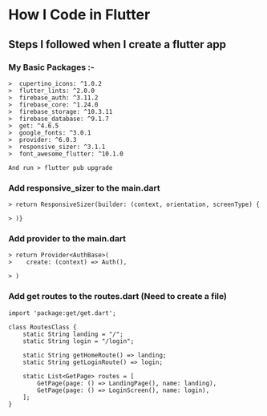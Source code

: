 # How I Code in Flutter
## Steps I followed when I create a flutter app


### My Basic Packages :-
    >  cupertino_icons: ^1.0.2 
    >  flutter_lints: ^2.0.0 
    >  firebase_auth: ^3.11.2 
    >  firebase_core: ^1.24.0 
    >  firebase_storage: ^10.3.11 
    >  firebase_database: ^9.1.7 
    >  get: ^4.6.5 
    >  google_fonts: ^3.0.1
    >  provider: ^6.0.3 
    >  responsive_sizer: ^3.1.1  
    >  font_awesome_flutter: ^10.1.0  

    And run > flutter pub upgrade


### Add responsive_sizer to the main.dart

    > return ResponsiveSizer(builder: (context, orientation, screenType) {
    
    > )}


### Add provider to the main.dart

    > return Provider<AuthBase>(
    >    create: (context) => Auth(),

    > )



### Add get routes to the routes.dart (Need to create a file)

    import 'package:get/get.dart';

    class RoutesClass {
        static String landing = "/";
        static String login = "/login";

        static String getHomeRoute() => landing;
        static String getLoginRoute() => login;

        static List<GetPage> routes = [
            GetPage(page: () => LandingPage(), name: landing),
            GetPage(page: () => LoginScreen(), name: login),
        ];
    }